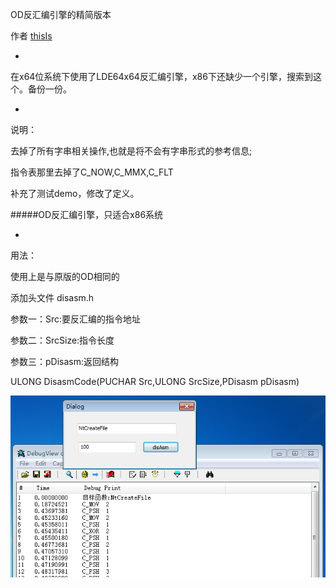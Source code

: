 
OD反汇编引擎的精简版本

作者 [thisIs](https://bbs.pediy.com/thread-140587.htm)

-

在x64位系统下使用了LDE64x64反汇编引擎，x86下还缺少一个引擎，搜索到这个。备份一份。

-

说明：

去掉了所有字串相关操作,也就是将不会有字串形式的参考信息;

指令表那里去掉了C_NOW,C_MMX,C_FLT

补充了测试demo，修改了定义。

#####OD反汇编引擎，只适合x86系统

-

用法：

使用上是与原版的OD相同的

添加头文件 disasm.h

参数一：Src:要反汇编的指令地址

参数二：SrcSize:指令长度

参数三：pDisasm:返回结构

ULONG DisasmCode(PUCHAR Src,ULONG SrcSize,PDisasm pDisasm)

 
 ![snatshot](snatshot.png)


 
 
 
 